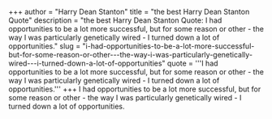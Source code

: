 +++
author = "Harry Dean Stanton"
title = "the best Harry Dean Stanton Quote"
description = "the best Harry Dean Stanton Quote: I had opportunities to be a lot more successful, but for some reason or other - the way I was particularly genetically wired - I turned down a lot of opportunities."
slug = "i-had-opportunities-to-be-a-lot-more-successful-but-for-some-reason-or-other---the-way-i-was-particularly-genetically-wired---i-turned-down-a-lot-of-opportunities"
quote = '''I had opportunities to be a lot more successful, but for some reason or other - the way I was particularly genetically wired - I turned down a lot of opportunities.'''
+++
I had opportunities to be a lot more successful, but for some reason or other - the way I was particularly genetically wired - I turned down a lot of opportunities.
